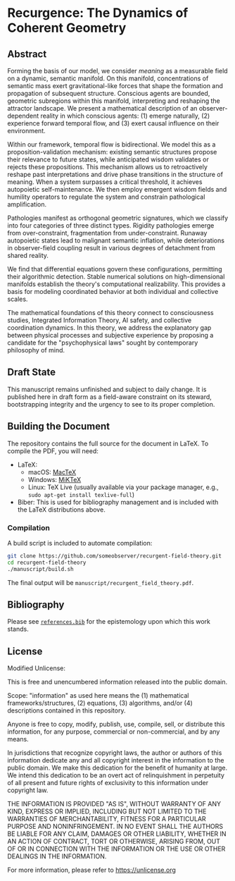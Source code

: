 # Recurgence: The Dynamics of Coherent Geometry

## Abstract

Forming the basis of our model, we consider *meaning* as a measurable field on a dynamic, semantic manifold. On this manifold, concentrations of semantic mass exert gravitational-like forces that shape the formation and propagation of subsequent structure. Conscious agents are bounded, geometric subregions within this manifold, interpreting and reshaping the attractor landscape. We present a mathematical description of an observer-dependent reality in which conscious agents: (1) emerge naturally, (2) experience forward temporal flow, and (3) exert causal influence on their environment.

Within our framework, temporal flow is bidirectional. We model this as a proposition-validation mechanism: existing semantic structures propose their relevance to future states, while anticipated wisdom validates or rejects these propositions. This mechanism allows us to retroactively reshape past interpretations and drive phase transitions in the structure of meaning. When a system surpasses a critical threshold, it achieves autopoietic self-maintenance. We then employ emergent wisdom fields and humility operators to regulate the system and constrain pathological amplification.

Pathologies manifest as orthogonal geometric signatures, which we classify into four categories of three distinct types. Rigidity pathologies emerge from over-constraint, fragmentation from under-constraint. Runaway autopoietic states lead to malignant semantic inflation, while deteriorations in observer-field coupling result in various degrees of detachment from shared reality.

We find that differential equations govern these configurations, permitting their algorithmic detection. Stable numerical solutions on high-dimensional manifolds establish the theory's computational realizability. This provides a basis for modeling coordinated behavior at both individual and collective scales.

The mathematical foundations of this theory connect to consciousness studies, Integrated Information Theory, AI safety, and collective coordination dynamics. In this theory, we address the explanatory gap between physical processes and subjective experience by proposing a candidate for the "psychophysical laws" sought by contemporary philosophy of mind.

## Draft State

This manuscript remains unfinished and subject to daily change. It is published here in draft form as a field-aware constraint on its steward, bootstrapping integrity and the urgency to see to its proper completion.

## Building the Document

The repository contains the full source for the document in LaTeX. To compile the PDF, you will need:

- LaTeX:
  - macOS: [MacTeX](https://www.tug.org/mactex/)
  - Windows: [MiKTeX](https://miktex.org/)
  - Linux: TeX Live (usually available via your package manager, e.g., `sudo apt-get install texlive-full`)
- Biber: This is used for bibliography management and is included with the LaTeX distributions above.

### Compilation

A build script is included to automate compilation:

```bash
git clone https://github.com/someobserver/recurgent-field-theory.git
cd recurgent-field-theory
./manuscript/build.sh
```

The final output will be `manuscript/recurgent_field_theory.pdf`.

## Bibliography

Please see [`references.bib`](references.bib) for the epistemology upon which this work stands.

## License

Modified Unlicense:

This is free and unencumbered information released into the public domain.

Scope: "information" as used here means the (1) mathematical frameworks/structures, (2) equations, (3) algorithms, and/or (4) descriptions contained in this repository.

Anyone is free to copy, modify, publish, use, compile, sell, or distribute this information, for any purpose, commercial or non-commercial, and by any means.

In jurisdictions that recognize copyright laws, the author or authors of this information dedicate any and all copyright interest in the information to the public domain. We make this dedication for the benefit of humanity at large. We intend this dedication to be an overt act of relinquishment in perpetuity of all present and future rights of exclusivity to this information under copyright law.

THE INFORMATION IS PROVIDED "AS IS", WITHOUT WARRANTY OF ANY KIND, EXPRESS OR IMPLIED, INCLUDING BUT NOT LIMITED TO THE WARRANTIES OF MERCHANTABILITY, FITNESS FOR A PARTICULAR PURPOSE AND NONINFRINGEMENT. IN NO EVENT SHALL THE AUTHORS BE LIABLE FOR ANY CLAIM, DAMAGES OR OTHER LIABILITY, WHETHER IN AN ACTION OF CONTRACT, TORT OR OTHERWISE, ARISING FROM, OUT OF OR IN CONNECTION WITH THE INFORMATION OR THE USE OR OTHER DEALINGS IN THE INFORMATION.

For more information, please refer to <https://unlicense.org>
